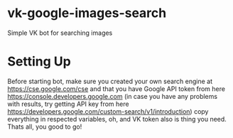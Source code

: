 # vk-google-images-search
Simple VK bot for searching images

# Setting Up
Before starting bot, make sure you created your own search engine at https://cse.google.com/cse and that you have Google API token from here https://console.developers.google.com (in case you have any problems with results, try getting API key from here https://developers.google.com/custom-search/v1/introduction) copy everything in respected variables, oh, and VK token also is thing you need. Thats all, you good to go!
